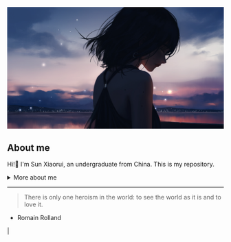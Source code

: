 <picture>
 <source media="(prefers-color-scheme: dark)" srcset="https://github.com/bhllx/new-repo-from-local-repo/blob/main/picture/dark.png">
 <source media="(prefers-color-scheme: light)" srcset="https://github.com/bhllx/new-repo-from-local-repo/blob/main/picture/light.jpg">
 <img alt="This is the default dark-mode picture." src="https://github.com/bhllx/new-repo-from-local-repo/blob/main/picture/dark.png">
</picture>

## About me

<!-- TO DO: add more details about me later -->
Hi!👋 I'm Sun Xiaorui, an undergraduate from China. This is my repository.

<details>
<summary>More about me</summary>
 
|NAME|BIRTHDAY|REGION|SCHOOL|EMAIL|INTEREST|
|:----:|:----:|:----:|:----:|:----:|:----:|
|Sun Xiaorui|2004.01.18|Chengdu, China|[UESTC](https://www.uestc.edu.cn/)|sunxiaorui2004@gmail.com|sports, movies, music|

</details>

---
> There is only one heroism in the world: to see the world as it is and to love it.
- Romain Rolland

<!--
**bhllx/bhllx** is a ✨ _special_ ✨ repository because its `README.md` (this file) appears on your GitHub profile.

Here are some ideas to get you started:

- 🔭 I’m currently working on ...
- 🌱 I’m currently learning ...
- 👯 I’m looking to collaborate on ...
- 🤔 I’m looking for help with ...
- 💬 Ask me about ...
- 📫 How to reach me: ...
- 😄 Pronouns: ...
- ⚡ Fun fact: ...
-->
|

